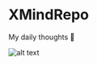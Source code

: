 # XMindRepo
 My daily thoughts 👏

![alt text]([http://url/to/img.png](https://github.com/rusher-R/XMindRepo/blob/282b6cdc6d7141ce31b24836bc4619d509f93360/screenshots/crypto.png))

